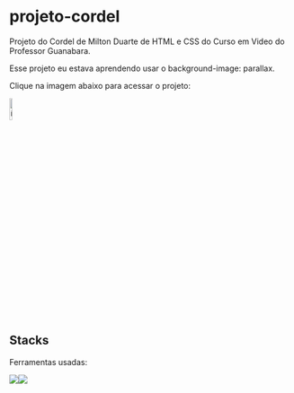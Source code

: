 # projeto-cordel

Projeto do Cordel de Milton Duarte de HTML e CSS do Curso em Video do Professor Guanabara.

Esse projeto eu estava aprendendo usar o background-image: parallax.

Clique na imagem abaixo para acessar o projeto:

<a href="https://projeto-cordel-production.up.railway.app/" target="_blank"><img style="width:10%" src="https://4.bp.blogspot.com/-4_ydeKvm6AE/Tkk5n4JqPOI/AAAAAAAAEIs/W05wSMkj5qs/s1600/imagem+cordel.jpg" alt="ícone pokedex"></a>


## Stacks
Ferramentas usadas:
<div style="display:flex">
<img src="https://img.icons8.com/color/48/000000/html-5--v2.png"/>
<img src="https://img.icons8.com/color/48/000000/css3.png"/>
